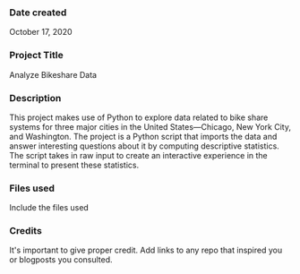 ### Date created
October 17, 2020

### Project Title
Analyze Bikeshare Data

### Description
This project makes use of Python to explore data related to bike share systems
for three major cities in the United States—Chicago, New York City, and Washington.
The project is a Python script that imports the data and answer interesting
questions about it by computing descriptive statistics. The script takes in raw
input to create an interactive experience in the terminal to present these
statistics.

### Files used
Include the files used

### Credits
It's important to give proper credit. Add links to any repo that inspired you or blogposts you consulted.
